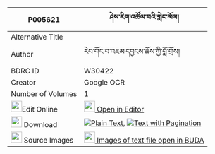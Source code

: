 |P005621|ཤེས་རིག་འཚོལ་བའི་གླེང་མོལ། 
| --- | --- 
|Alternative Title |
|Author| རེབ་གོང་བ་འཇམ་དབྱངས་ཆོས་ཀྱི་བློ་གྲོས།
|BDRC ID | W30422
|Creator | Google OCR
|Number of Volumes| 1
|<img width="25" src="https://img.icons8.com/color/25/000000/edit-property.png">Edit Online| [<img width="25" src="https://avatars.githubusercontent.com/u/45091458?s=200&v=4"> Open in Editor](http://editor.openpecha.org/P005621)
|<img width="25" src="https://img.icons8.com/fluent/48/000000/download-2.png"/>  Download | [![](https://img.icons8.com/color/20/000000/txt.png)Plain Text](https://github.com/Openpecha/P005621/releases/download/v1/sherig_tsolwa_i_lengmol_plain_P005621.zip), [![](https://img.icons8.com/color/20/000000/txt.png)Text with Pagination](https://github.com/Openpecha/P005621/releases/download/v1/sherig_tsolwa_i_lengmol_pages_P005621.zip)
|<img width="25" src="https://img.icons8.com/plasticine/100/000000/pictures-folder.png"/>  Source Images | [<img width="25" src="https://library.bdrc.io/icons/BUDA-small.svg"> Images of text file open in BUDA](https://library.bdrc.io/show/bdr:W30422)